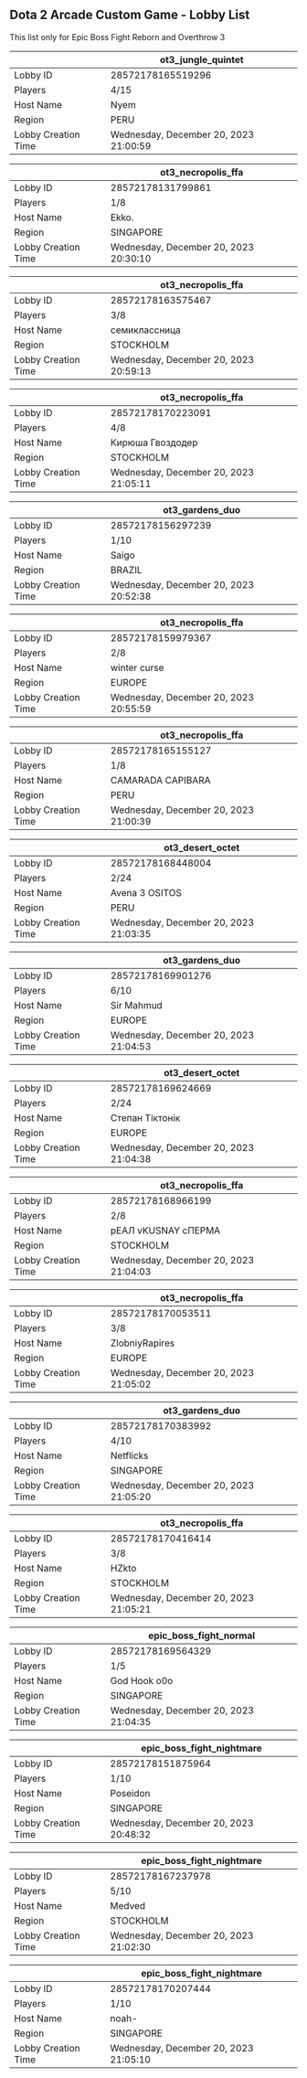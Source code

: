 ## Dota 2 Arcade Custom Game - Lobby List

This list only for Epic Boss Fight Reborn and Overthrow 3

|  | ot3_jungle_quintet |
| ------ | ------ |
| Lobby ID | 28572178165519296 |
| Players | 4/15 |
| Host Name | Nyem |
| Region | PERU |
| Lobby Creation Time | Wednesday, December 20, 2023 21:00:59 |


|  | ot3_necropolis_ffa |
| ------ | ------ |
| Lobby ID | 28572178131799861 |
| Players | 1/8 |
| Host Name | Ekko. |
| Region | SINGAPORE |
| Lobby Creation Time | Wednesday, December 20, 2023 20:30:10 |


|  | ot3_necropolis_ffa |
| ------ | ------ |
| Lobby ID | 28572178163575467 |
| Players | 3/8 |
| Host Name | семиклассница |
| Region | STOCKHOLM |
| Lobby Creation Time | Wednesday, December 20, 2023 20:59:13 |


|  | ot3_necropolis_ffa |
| ------ | ------ |
| Lobby ID | 28572178170223091 |
| Players | 4/8 |
| Host Name | Кирюша Гвоздодер |
| Region | STOCKHOLM |
| Lobby Creation Time | Wednesday, December 20, 2023 21:05:11 |


|  | ot3_gardens_duo |
| ------ | ------ |
| Lobby ID | 28572178156297239 |
| Players | 1/10 |
| Host Name | Saigo |
| Region | BRAZIL |
| Lobby Creation Time | Wednesday, December 20, 2023 20:52:38 |


|  | ot3_necropolis_ffa |
| ------ | ------ |
| Lobby ID | 28572178159979367 |
| Players | 2/8 |
| Host Name | winter curse |
| Region | EUROPE |
| Lobby Creation Time | Wednesday, December 20, 2023 20:55:59 |


|  | ot3_necropolis_ffa |
| ------ | ------ |
| Lobby ID | 28572178165155127 |
| Players | 1/8 |
| Host Name | CAMARADA CAPIBARA |
| Region | PERU |
| Lobby Creation Time | Wednesday, December 20, 2023 21:00:39 |


|  | ot3_desert_octet |
| ------ | ------ |
| Lobby ID | 28572178168448004 |
| Players | 2/24 |
| Host Name | Avena 3 OSITOS |
| Region | PERU |
| Lobby Creation Time | Wednesday, December 20, 2023 21:03:35 |


|  | ot3_gardens_duo |
| ------ | ------ |
| Lobby ID | 28572178169901276 |
| Players | 6/10 |
| Host Name | Sir Mahmud |
| Region | EUROPE |
| Lobby Creation Time | Wednesday, December 20, 2023 21:04:53 |


|  | ot3_desert_octet |
| ------ | ------ |
| Lobby ID | 28572178169624669 |
| Players | 2/24 |
| Host Name | Степан Тіктонік |
| Region | EUROPE |
| Lobby Creation Time | Wednesday, December 20, 2023 21:04:38 |


|  | ot3_necropolis_ffa |
| ------ | ------ |
| Lobby ID | 28572178168966199 |
| Players | 2/8 |
| Host Name | рЕАЛ vKUSNAY сПЕРМА |
| Region | STOCKHOLM |
| Lobby Creation Time | Wednesday, December 20, 2023 21:04:03 |


|  | ot3_necropolis_ffa |
| ------ | ------ |
| Lobby ID | 28572178170053511 |
| Players | 3/8 |
| Host Name | ZlobniyRapires |
| Region | EUROPE |
| Lobby Creation Time | Wednesday, December 20, 2023 21:05:02 |


|  | ot3_gardens_duo |
| ------ | ------ |
| Lobby ID | 28572178170383992 |
| Players | 4/10 |
| Host Name | Netflicks |
| Region | SINGAPORE |
| Lobby Creation Time | Wednesday, December 20, 2023 21:05:20 |


|  | ot3_necropolis_ffa |
| ------ | ------ |
| Lobby ID | 28572178170416414 |
| Players | 3/8 |
| Host Name | HZkto |
| Region | STOCKHOLM |
| Lobby Creation Time | Wednesday, December 20, 2023 21:05:21 |


|  | epic_boss_fight_normal |
| ------ | ------ |
| Lobby ID | 28572178169564329 |
| Players | 1/5 |
| Host Name | God Hook o0o |
| Region | SINGAPORE |
| Lobby Creation Time | Wednesday, December 20, 2023 21:04:35 |


|  | epic_boss_fight_nightmare |
| ------ | ------ |
| Lobby ID | 28572178151875964 |
| Players | 1/10 |
| Host Name | Poseidon |
| Region | SINGAPORE |
| Lobby Creation Time | Wednesday, December 20, 2023 20:48:32 |


|  | epic_boss_fight_nightmare |
| ------ | ------ |
| Lobby ID | 28572178167237978 |
| Players | 5/10 |
| Host Name | Medved |
| Region | STOCKHOLM |
| Lobby Creation Time | Wednesday, December 20, 2023 21:02:30 |


|  | epic_boss_fight_nightmare |
| ------ | ------ |
| Lobby ID | 28572178170207444 |
| Players | 1/10 |
| Host Name | noah- |
| Region | SINGAPORE |
| Lobby Creation Time | Wednesday, December 20, 2023 21:05:10 |


